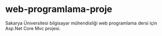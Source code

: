 # web-programlama-proje

Sakarya Üniversitesi bilgisayar mühendisliği web programlama dersi için Asp.Net Core Mvc projesi.